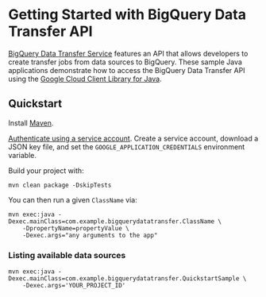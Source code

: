 # Getting Started with BigQuery Data Transfer API

[BigQuery Data Transfer Service][BigQuery Data Transfer] features an API that
allows developers to create transfer jobs from data sources to BigQuery.
These sample Java applications demonstrate how to access the BigQuery Data
Transfer API using the [Google Cloud Client Library for
Java][google-cloud-java].

[BigQuery Data Transfer]: https://cloud.google.com/bigquery/docs/transfer-service-overview
[google-cloud-java]: https://github.com/GoogleCloudPlatform/google-cloud-java

## Quickstart

Install [Maven](http://maven.apache.org/).

[Authenticate using a service account](https://cloud.google.com/docs/authentication/getting-started).
Create a service account, download a JSON key file, and set the `GOOGLE_APPLICATION_CREDENTIALS` environment variable.

Build your project with:

	mvn clean package -DskipTests

You can then run a given `ClassName` via:

	mvn exec:java -Dexec.mainClass=com.example.bigquerydatatransfer.ClassName \
	    -DpropertyName=propertyValue \
		-Dexec.args="any arguments to the app"

### Listing available data sources

    mvn exec:java -Dexec.mainClass=com.example.bigquerydatatransfer.QuickstartSample \
        -Dexec.args='YOUR_PROJECT_ID'

